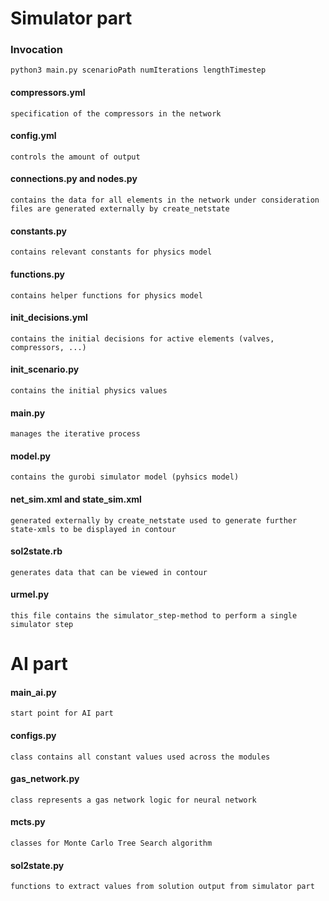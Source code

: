 # Simulator part
### Invocation
    python3 main.py scenarioPath numIterations lengthTimestep

#### compressors.yml
    specification of the compressors in the network

#### config.yml
    controls the amount of output

#### connections.py and nodes.py
    contains the data for all elements in the network under consideration
    files are generated externally by create_netstate

#### constants.py
    contains relevant constants for physics model

#### functions.py
    contains helper functions for physics model

#### init_decisions.yml
    contains the initial decisions for active elements (valves, compressors, ...)

#### init_scenario.py
    contains the initial physics values

#### main.py
    manages the iterative process

#### model.py
    contains the gurobi simulator model (pyhsics model)

#### net_sim.xml and state_sim.xml
    generated externally by create_netstate used to generate further state-xmls to be displayed in contour

#### sol2state.rb
    generates data that can be viewed in contour

#### urmel.py
    this file contains the simulator_step-method to perform a single simulator step

# AI part

#### main_ai.py
    start point for AI part
#### configs.py
    class contains all constant values used across the modules
#### gas_network.py
    class represents a gas network logic for neural network
#### mcts.py
    classes for Monte Carlo Tree Search algorithm
#### sol2state.py
    functions to extract values from solution output from simulator part

